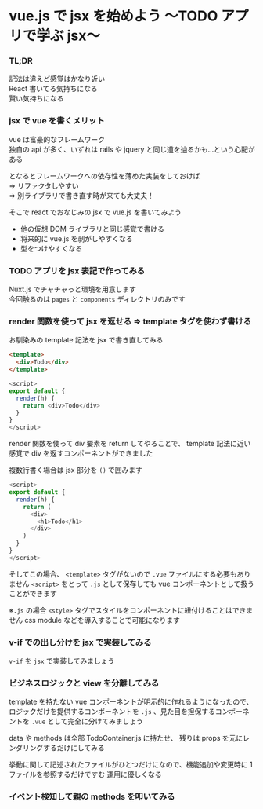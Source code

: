 # vue.js で jsx を始めよう 〜TODO アプリで学ぶ jsx〜

### TL;DR

記法は違えど感覚はかなり近い  
React 書いてる気持ちになる  
賢い気持ちになる

### jsx で vue を書くメリット

vue は富豪的なフレームワーク  
独自の api が多く、いずれは rails や jquery と同じ道を辿るかも…という心配がある

となるとフレームワークへの依存性を薄めた実装をしておけば  
=> リファクタしやすい  
=> 別ライブラリで書き直す時が来ても大丈夫！

そこで react でおなじみの jsx で vue.js を書いてみよう

- 他の仮想 DOM ライブラリと同じ感覚で書ける
- 将来的に vue.js を剥がしやすくなる
- 型をつけやすくなる

### TODO アプリを jsx 表記で作ってみる

Nuxt.js でチャチャっと環境を用意します  
今回触るのは `pages` と `components` ディレクトリのみです

### render 関数を使って jsx を返せる => template タグを使わず書ける

お馴染みの template 記法を jsx で書き直してみる

```html
<template>
  <div>Todo</div>
</template>
```

```js
<script>
export default {
  render(h) {
    return <div>Todo</div>
  }
}
</script>
```

render 関数を使って div 要素を return してやることで、
template 記法に近い感覚で div を返すコンポーネントができました

複数行書く場合は jsx 部分を `()` で囲みます

```js
<script>
export default {
  render(h) {
    return (
      <div>
        <h1>Todo</h1>
      </div>
    )
  }
}
</script>
```

そしてこの場合、 `<template>` タグがないので `.vue` ファイルにする必要もありません
`<script>` をとって `.js` として保存しても vue コンポーネントとして扱うことができます

※`.js` の場合 `<style>` タグでスタイルをコンポーネントに紐付けることはできません
css module などを導入することで可能になります

### v-if での出し分けを jsx で実装してみる

`v-if` を `jsx` で実装してみましょう

### ビジネスロジックと view を分離してみる

template を持たない vue コンポーネントが明示的に作れるようになったので、
ロジックだけを提供するコンポーネントを `.js` 、見た目を担保するコンポーネントを `.vue` として完全に分けてみましょう

data や methods は全部 TodoContainer.js に持たせ、
残りは props を元にレンダリングするだけにしてみる

挙動に関して記述されたファイルがひとつだけになので、機能追加や変更時に 1 ファイルを参照するだけですむ
運用に優しくなる

### イベント検知して親の methods を叩いてみる
